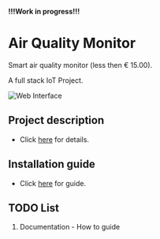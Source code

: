 **!!!Work in progress!!!**

# Air Quality Monitor

Smart air quality monitor (less then € 15.00).

A full stack IoT Project.

![Web Interface](doc/images/iphone-x-screenshot.png)

## Project description

- Click [here](doc/ProjectDescription.md) for details.

## Installation guide

- Click [here](doc/InstallationGuide.md) for guide.

## TODO List

1. Documentation - How to guide